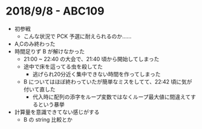 2018/9/8 - ABC109
===
* 初参戦
  - こんな状況で PCK 予選に耐えられるのか……
* A,Cのみ終わった
* 時間足りず B が解けなかった
  - 21:00 ~ 22:40 の大会で、21:40 頃から開始してしまった
  - 途中で床を這ってる虫を殺してた
    * 逃げられ20分近く集中できない時間を作ってしまった
  - B についてはほぼ終わっていたが簡単なミスをしてて、22:42 頃に気が付いて直した
    * 代入時に配列の添字をループ変数ではなくループ最大値に間違えてするという暴挙
* 計算量を意識できてない感じがする
  - B の string 比較とか
